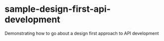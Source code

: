 # sample-design-first-api-development
Demonstrating how to go about a design first approach to API development
